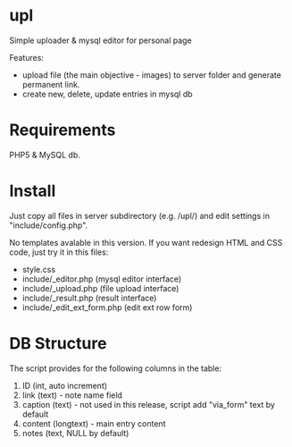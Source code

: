 # upl
Simple uploader &amp; mysql editor for personal page

Features:
- upload file (the main objective - images) to server folder and generate permanent link.
- create new, delete, update entries in mysql db

# Requirements

PHP5 & MySQL db.

# Install

Just copy all files in server subdirectory (e.g. /upl/) and edit settings in "include/config.php".

No templates avalable in this version. If you want redesign HTML and CSS code, just try it in this files:
- style.css
- include/_editor.php (mysql editor interface)
- include/_upload.php (file upload interface)
- include/_result.php (result interface)
- include/_edit_ext_form.php (edit ext row form)

# DB Structure
The script provides for the following columns in the table:
1. ID (int, auto increment)
2. link (text) - note name field
3. caption (text) - not used in this release, script add "via_form" text by default
4. content (longtext) - main entry content
5. notes (text, NULL by default)
